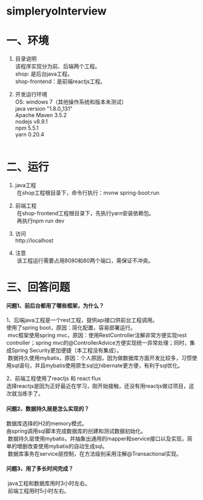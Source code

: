 # simpleryoInterview

# 一、环境
1. 目录说明  
    该程序实现分为前、后端两个工程。  
    shop: 是后台java工程。  
    shop-frontend：是前端reactjs工程。  
  
2. 开发运行环境  
  OS: windows 7（其他操作系统和版本未测试）  
  java version "1.8.0_131"  
  Apache Maven 3.5.2  
  nodejs v8.9.1  
  npm 5.5.1  
  yarn 0.20.4  
   
# 二、运行
1. java工程  
  在shop工程根目录下，命令行执行：mvnw spring-boot:run  
  
2. 前端工程  
  在shop-frontend工程根目录下，先执行yarn安装依赖包。  
  再执行npm run dev  

3. 访问  
  http://localhost  

4. 注意  
  该工程运行需要占用8080和80两个端口，需保证不冲突。  
  
# 三、回答问题
#### 问题1、前后台都用了哪些框架，为什么？
1、后端java工程是一个rest工程，提供api接口供前台工程调用。  
  使用了spring boot，原因：简化配置，容易部署运行。  
  mvc框架使用spring mvc，原因：使用RestController注解非常方便实现rest controller；spring mvc的@ControllerAdvice方便实现统一异常处理；同时，集成Spring Security更加便捷（本工程没有集成）。  
  数据持久使用mybatis，原因：个人原因，因为做数据库方面开发比较多，习惯使用sql语句，并且mybatis使用原生sql比hibernate更方便，有利于sql优化。  
  
2、前端工程使用了reactjs 和 react flux  
 选择reactjs是因为正好最近在学习，刚开始接触，还没有用reactjs做过项目，这次就当练手了。  

#### 问题2、数据持久层是怎么实现的？
  数据库选择的H2的memory模式。  
  由spring调用sql脚本完成数据库的创建和测试数据初始化。  
  数据持久层使用mybatis，并抽象出通用的mapper和service接口以及实现，简单的增删改查使用mybatis的自动生成sql。  
  数据库事务在service层控制，在方法级别采用注解@Transactional实现。  

#### 问题3、用了多长时间完成？
  java工程和数据库用时3小时左右。  
  前端工程用时5小时左右。  
